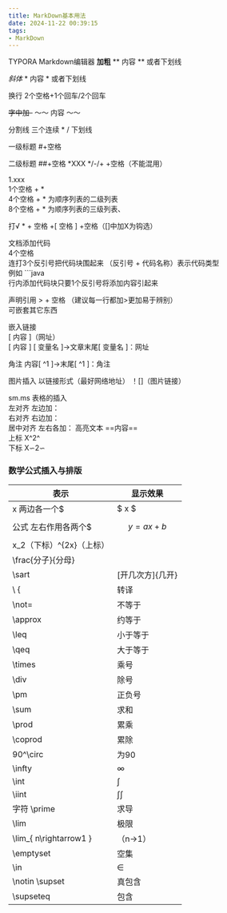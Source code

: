 ```yaml
---
title: MarkDown基本用法
date: 2024-11-22 00:39:15
tags:
- MarkDown
---
```

TYPORA
Markdown编辑器
**加粗**   ** 内容 ** 或者下划线

*斜体*   * 内容 * 或者下划线

换行  2个空格+1个回车/2个回车

~~字中加-~~  ～～ 内容 ～～

分割线   三个连续 * / 下划线

一级标题      #+空格

二级标题     ##+空格
*XXX    */-/+ +空格（不能混用）

1.xxx      
1个空格 + *  
4个空格 + * 为顺序列表的二级列表  
8个空格 + * 为顺序列表的三级列表、

打√  * + 空格 +[ 空格 ] +空格（[]中加X为钩选）

文档添加代码  
4个空格  
连打3个反引号把代码块围起来  （反引号 + 代码名称）表示代码类型  
例如 ```java  
行内添加代码块只要1个反引号将添加内容引起来

声明引用    > + 空格 （建议每一行都加>更加易于辨别）  
可嵌套其它东西

嵌入链接  
[ 内容 ]（网址）  \
[ 内容 ] [ 变量名 ]→文章末尾[ 变量名 ]：网址

角注    内容[ ^1 ]→末尾[ ^1 ]：角注

图片插入   以链接形式（最好网络地址）  ！[]（图片链接）

  sm.ms
表格的插入  
左对齐        左边加：  
右对齐        右边加：  
居中对齐      左右各加：
高亮文本    ==内容==  
上标         X^2^  
下标         X∽2∽

### 数学公式插入与排版  
| 表示                  |显示效果|
|---                    |---|
| x 两边各一个$           | $ x $ |
| 公式 左右作用各两个$         | $$ y = ax + b $$ |
| x_2（下标）^{2x}（上标） |  |
| \frac{分子}{分母}      |   |
| \sart                 | [开几次方]{几开} |
| \ {                   | 转译 |
| \not=                 | 不等于 |
| \approx               | 约等于 |
| \leq                  | 小于等于  |
| \qeq                  | 大于等于 |
| \times                | 乘号  |
| \div                  | 除号  |
| \pm                   | 正负号  |
| \sum                  | 求和 |
| \prod                 | 累乘  |
| \coprod               | 累除 |
| 90^\circ              | 为90 |
| \infty                |  ∞  |
| \int                  | ∫  |
| \iint                 | ∫∫ |
| 字符 \prime            | 求导 |
| \lim                  | 极限 |
| \lim_{ n\rightarrow1 } |（n→1）|
| \emptyset             |  空集  |
| \in                   | ∈  |
| \notin  \supset       | 真包含 |
| \supseteq             | 包含 |
